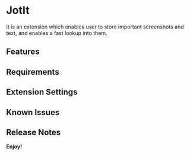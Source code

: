 # JotIt

It is an extension which enables user to store important screenshots and text, and enables a fast lookup into them.

## Features

## Requirements

## Extension Settings

## Known Issues

## Release Notes

**Enjoy!**
